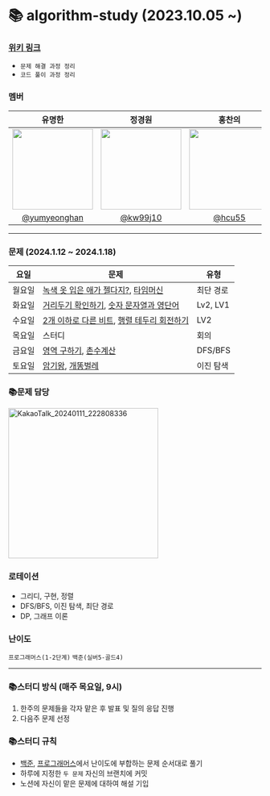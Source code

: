 # 📚 algorithm-study (2023.10.05 ~)

### [위키 링크](https://github.com/k-algorithm-study/algorithm-study/wiki)
- `문제 해결 과정 정리`
- `코드 풀이 과정 정리`

### 멤버
|      유명한       |          정경원         |       홍찬의         |                                                                                                               
| :------------------------------------------------------------------------------: | :---------------------------------------------------------------------------------------------------------------------------------------------------: | :---------------------------------------------------------------------------------------------------------------------------------------------------------------------------------------------------: |
|   <img width="160px" src="https://avatars.githubusercontent.com/u/75025163?v=4.png" />    |            <img width="160px" src="https://avatars.githubusercontent.com/u/103038606?v=4.png" />              |                   <img width="160px" src="https://avatars.githubusercontent.com/u/75023467?v=4.png"/>   |
|   [@yumyeonghan](https://github.com/yumyeonghan)   |  [@kw99j10](https://github.com/kw99j10 )    | [@hcu55](https://github.com/hcu55)  |

<hr>


### 문제 (2024.1.12 ~ 2024.1.18)
| 요일   | 문제                                                                                                                                                           | 유형|
|--------|--------------------------------------------------------------------------------------------------------------------------------------------------------------|----|
| 월요일 | [녹색 옷 입은 애가 젤다지?](https://www.acmicpc.net/problem/4485), [타임머신](https://www.acmicpc.net/problem/11657) | 최단 경로 |
| 화요일 | [거리두기 확인하기](https://school.programmers.co.kr/learn/courses/30/lessons/81302), [숫자 문자열과 영단어](https://school.programmers.co.kr/learn/courses/30/lessons/81301) | Lv2, LV1 |
| 수요일 | [2개 이하로 다른 비트](https://school.programmers.co.kr/learn/courses/30/lessons/77885), [행렬 테두리 회전하기](https://school.programmers.co.kr/learn/courses/30/lessons/77485)     | LV2  |
| 목요일 | 스터디                                                                                                                                                          | 회의    |
| 금요일 | [영역 구하기](https://www.acmicpc.net/problem/2583), [촌수계산](https://www.acmicpc.net/problem/2644)                                                                |  DFS/BFS  |
| 토요일 | [암기왕](https://www.acmicpc.net/problem/2776), [개똥벌레](https://www.acmicpc.net/problem/3020)                                                                       | 이진 탐색  |



### 📚문제 담당

<img width="298" alt="KakaoTalk_20240111_222808336" src="https://github.com/k-algorithm-study/algorithm-study/assets/103038606/4c7ed4d3-8b62-439c-b454-72a918137c0a">


### 로테이션
- 그리디, 구현, 정렬
- DFS/BFS, 이진 탐색, 최단 경로
- DP, 그래프 이론


### 난이도
`프로그래머스(1-2단계)`
`백준(실버5-골드4)`

<hr>

### 📚스터디 방식 (매주 목요일, 9시)
1. 한주의 문제들을 각자 맡은 후 발표 및 질의 응답 진행
2. 다음주 문제 선정 

### 📚스터디 규칙
- [백준](https://www.acmicpc.net/problem/tags), [프로그래머스](https://school.programmers.co.kr/learn/challenges?order=recent&page=1&levels=2)에서 난이도에 부합하는 문제 순서대로 풀기
- 하루에 지정한 `두 문제` 자신의 브랜치에 커밋
- 노션에 자신이 맡은 문제에 대하여 해설 기입
